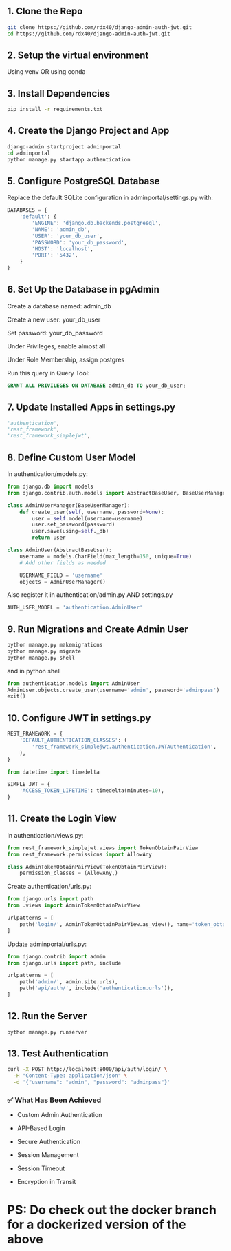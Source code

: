## 1. Clone the Repo

```bash
git clone https://github.com/rdx40/django-admin-auth-jwt.git
cd https://github.com/rdx40/django-admin-auth-jwt.git
```

## 2. Setup the virtual environment

Using venv
OR using conda

## 3. Install Dependencies

```bash
pip install -r requirements.txt
```

## 4. Create the Django Project and App

```bash
django-admin startproject adminportal
cd adminportal
python manage.py startapp authentication
```

## 5. Configure PostgreSQL Database

Replace the default SQLite configuration in adminportal/settings.py with:

```python
DATABASES = {
    'default': {
        'ENGINE': 'django.db.backends.postgresql',
        'NAME': 'admin_db',
        'USER': 'your_db_user',
        'PASSWORD': 'your_db_password',
        'HOST': 'localhost',
        'PORT': '5432',
    }
}
```

## 6. Set Up the Database in pgAdmin

Create a database named: admin_db

Create a new user: your_db_user

Set password: your_db_password

Under Privileges, enable almost all

Under Role Membership, assign postgres

Run this query in Query Tool:

```sql
GRANT ALL PRIVILEGES ON DATABASE admin_db TO your_db_user;
```

## 7. Update Installed Apps in settings.py

```python
'authentication',
'rest_framework',
'rest_framework_simplejwt',
```

## 8. Define Custom User Model

In authentication/models.py:

```python
from django.db import models
from django.contrib.auth.models import AbstractBaseUser, BaseUserManager

class AdminUserManager(BaseUserManager):
    def create_user(self, username, password=None):
        user = self.model(username=username)
        user.set_password(password)
        user.save(using=self._db)
        return user

class AdminUser(AbstractBaseUser):
    username = models.CharField(max_length=150, unique=True)
    # Add other fields as needed

    USERNAME_FIELD = 'username'
    objects = AdminUserManager()
```

Also register it in authentication/admin.py AND settings.py

```python
AUTH_USER_MODEL = 'authentication.AdminUser'
```

## 9. Run Migrations and Create Admin User

```bash
python manage.py makemigrations
python manage.py migrate
python manage.py shell
```

and in python shell

```python
from authentication.models import AdminUser
AdminUser.objects.create_user(username='admin', password='adminpass')
exit()
```

## 10. Configure JWT in settings.py

```python
REST_FRAMEWORK = {
    'DEFAULT_AUTHENTICATION_CLASSES': (
        'rest_framework_simplejwt.authentication.JWTAuthentication',
    ),
}

from datetime import timedelta

SIMPLE_JWT = {
    'ACCESS_TOKEN_LIFETIME': timedelta(minutes=10),
}
```

## 11. Create the Login View

In authentication/views.py:

```python
from rest_framework_simplejwt.views import TokenObtainPairView
from rest_framework.permissions import AllowAny

class AdminTokenObtainPairView(TokenObtainPairView):
    permission_classes = (AllowAny,)
```

Create authentication/urls.py:

```python
from django.urls import path
from .views import AdminTokenObtainPairView

urlpatterns = [
    path('login/', AdminTokenObtainPairView.as_view(), name='token_obtain_pair'),
]
```

Update adminportal/urls.py:

```python
from django.contrib import admin
from django.urls import path, include

urlpatterns = [
    path('admin/', admin.site.urls),
    path('api/auth/', include('authentication.urls')),
]
```

## 12. Run the Server

```bash
python manage.py runserver
```

## 13. Test Authentication

```bash
curl -X POST http://localhost:8000/api/auth/login/ \
  -H "Content-Type: application/json" \
  -d '{"username": "admin", "password": "adminpass"}'
```

### ✅ What Has Been Achieved

- Custom Admin Authentication

- API-Based Login

- Secure Authentication

- Session Management

- Session Timeout

- Encryption in Transit

# PS: Do check out the docker branch for a dockerized version of the above
